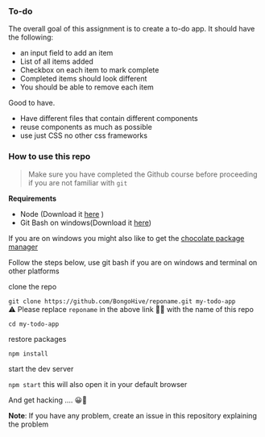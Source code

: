 ### To-do

The overall goal of this assignment is to create a to-do app.
It should have the following:

- an input field to add an item
- List of all items added
- Checkbox on each item to mark complete
- Completed items should look different
- You should be able to remove each item

Good to have.

- Have different files that contain different components
- reuse components as much as possible
- use just CSS no other css frameworks


### How to use this repo
> Make sure you have completed the Github course before proceeding if you are not familiar with `git`

**Requirements**

- Node (Download it [here](https://nodejs.org/en/download/) )
- Git Bash on windows(Download it [here](https://gitforwindows.org))

If you are on windows you might also like to get the [chocolate package manager](https://chocolatey.org)

Follow the steps below, use git bash if you are on windows and terminal on other platforms

clone the repo

`git clone https://github.com/BongoHive/reponame.git my-todo-app`  
⚠️ Please replace `reponame` in the above link ☝🏾  with the name of this repo 

`cd my-todo-app`

restore packages

`npm install`

start the dev server

`npm start` this will also open it in your default browser

And get hacking .... 😀🚀


**Note**: If you have any problem, create an issue in this repository explaining the problem
